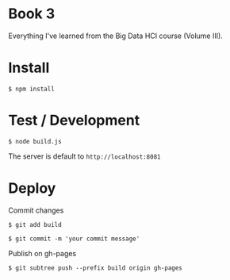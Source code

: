 # Book 3


Everything I've learned from the Big Data HCI course (Volume III).

# Install

    $ npm install

# Test / Development

    $ node build.js

The server is default to `http://localhost:8081`

# Deploy

Commit changes

    $ git add build

    $ git commit -m 'your commit message'

Publish on gh-pages

    $ git subtree push --prefix build origin gh-pages
